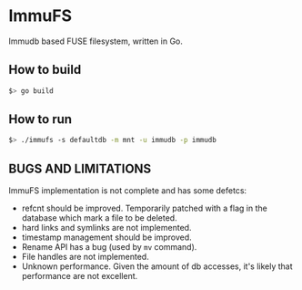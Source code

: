 # ImmuFS

Immudb based FUSE filesystem, written in Go.

## How to build

```bash
$> go build
```

## How to run

```bash
$> ./immufs -s defaultdb -m mnt -u immudb -p immudb
```

## BUGS AND LIMITATIONS

ImmuFS implementation is not complete and has some defetcs:

- refcnt should be improved. Temporarily patched with a flag in the database which mark a file to be deleted.
- hard links and symlinks are not implemented.
- timestamp management should be improved.
- Rename API has a bug (used by `mv` command).
- File handles are not implemented.
- Unknown performance. Given the amount of db accesses, it's likely that performance are not excellent.
